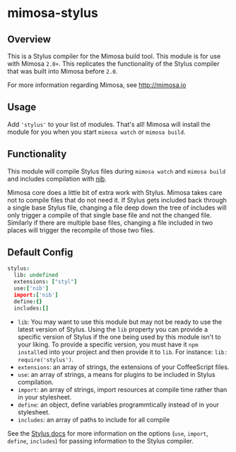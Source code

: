 mimosa-stylus
===========

## Overview

This is a Stylus compiler for the Mimosa build tool. This module is for use with Mimosa `2.0+`.  This replicates the functionality of the Stylus compiler that was built into Mimosa before `2.0`.

For more information regarding Mimosa, see http://mimosa.io

## Usage

Add `'stylus'` to your list of modules.  That's all!  Mimosa will install the module for you when you start `mimosa watch` or `mimosa build`.

## Functionality

This module will compile Stylus files during `mimosa watch` and `mimosa build` and includes compilation with [nib](http://visionmedia.github.com/nib/).

Mimosa core does a little bit of extra work with Stylus. Mimosa takes care not to compile files that do not need it. If Stylus gets included back through a single base Stylus file, changing a file deep down the tree of includes will only trigger a compile of that single base file and not the changed file. Similarly if there are multiple base files, changing a file included in two places will trigger the recompile of those two files.

## Default Config

```coffeescript
stylus:
  lib: undefined
  extensions: ["styl"]
  use:['nib']
  import:['nib']
  define:{}
  includes:[]
```

* `lib`: You may want to use this module but may not be ready to use the latest version of Stylus. Using the `lib` property you can provide a specific version of Stylus if the one being used by this module isn't to your liking. To provide a specific version, you must have it `npm install`ed into your project and then provide it to `lib`. For instance: `lib: require('stylus')`.
* `extensions`: an array of strings, the extensions of your CoffeeScript files.
* `use`: an array of strings, a means for plugins to be included in Stylus compilation.
* `import`: an array of strings, import resources at compile time rather than in your stylesheet.
* `define`:  an object, define variables programmtically instead of in your stylesheet.
* `includes`: an array of paths to include for all compile

See the [Stylus docs](http://learnboost.github.io/stylus/docs/js.html) for more information on the options (`use`, `import`, `define`, `includes`) for passing information to the Stylus compiler.